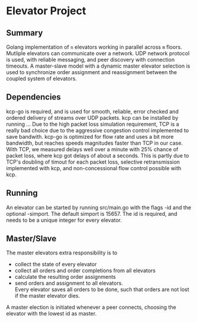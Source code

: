 Elevator Project
================

Summary
-------
Golang implementation of  `n` elevators working in parallel across `m` floors. Mutliple elevators can communicate over a network. UDP network protocol is used, with reliable messaging, and peer discovery with connection timeouts. A master-slave model with a dynamic master elevator selection is used to synchronize order assignment and reassignment between the coupled system of elevators. 

Dependencies
-------
kcp-go is required, and is used for smooth, reliable, error checked and ordered delivery of streams over UDP packets.
kcp can be installed by running ...
Due to the high packet loss simulation requirement, TCP is a really bad choice due to the aggressive congestion control implemented to save bandwith. kcp-go 
is optimized for flow rate and uses a bit more bandwidth, but reaches speeds magnitudes faster than TCP in our case. With TCP, we measured delays well over a minute with 25% chance of packet loss, where kcp got delays of about a seconds. This is partly due to TCP's doubling of timout for each packet loss, selective retransmission implemented with kcp, and non-concessional flow control possible with kcp. 

Running
-------
An elevator can be started by running src/main.go with the flags -id and the optional -simport. The default simport is 15657. The id is required, and needs to be a unique integer for every elevator. 

Master/Slave
-------
The master elevators extra responsibility is to 
  - collect the state of every elevator
  - collect all orders and order completions from all elevators 
  - calculate the resulting order assignments 
  - send orders and assignment to all elevators.  
Every elevator saves all orders to be done, such that orders are not lost if the master elevator dies. 

A master election is initiated whenever a peer connects, choosing the elevator with the lowest id as master.
